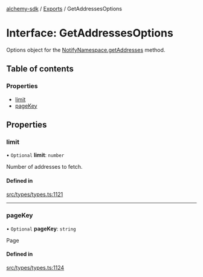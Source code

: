 [alchemy-sdk](../README.md) / [Exports](../modules.md) / GetAddressesOptions

# Interface: GetAddressesOptions

Options object for the [NotifyNamespace.getAddresses](../classes/NotifyNamespace.md#getaddresses) method.

## Table of contents

### Properties

- [limit](GetAddressesOptions.md#limit)
- [pageKey](GetAddressesOptions.md#pagekey)

## Properties

### limit

• `Optional` **limit**: `number`

Number of addresses to fetch.

#### Defined in

[src/types/types.ts:1121](https://github.com/alchemyplatform/alchemy-sdk-js/blob/70f9997/src/types/types.ts#L1121)

___

### pageKey

• `Optional` **pageKey**: `string`

Page

#### Defined in

[src/types/types.ts:1124](https://github.com/alchemyplatform/alchemy-sdk-js/blob/70f9997/src/types/types.ts#L1124)
